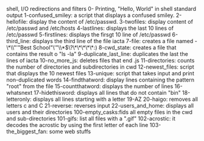shell, I/O redirections and filters
0- Printing, "Hello, World" in shell standard output
1-confused_smiley: a script that displays a confused smiley.
2-hellofile: display the content of /etc/passwd.
3-twofiles: display content of /etc/passwd and /etc/hosts
4-lastlines: displays the last 10 lines of /etc/passwd
5-firstlines: displays the firsgt 10 line of /etc/passwd
6-third_line: displays the third line of the file iacta
7-file: creates a file named - \\\*\\\\"'\"Best School\"\\'"\\\\\*\$\\\?\\\*\\\*\\\*\\\*\\\*\:\)
8-cwd_state: creates a file that contains the result o "ls -la" 
9-duplicate_last_line: duplicates the last the lines of iacta
10-no_more_js: deletes files that end .js
11-directories: counts the number of directories and subdirectories in cwd
12-newest_files: script that displays the 10 newest files
13-unique: script that takes input and print non-duplicated words
14-findthatword: display lines containing the pattern "root" from the file
15-countthatword: displays the number of lines
16-whatsnext
17-hidethisword: displays all lines that do not contain "bin"
18-letteronly: displays all lines starting with a letter
19-AZ
20-haigo: removes all letters c and C
21-reverse: reverses input
22-users_and_home: displays all users and their directories
100-empty_casks:fids all empty files in the cwd and sub-directories
101-gifs: list all files with a ".gif"
102-acrostic: it decodes the acrostic by using the first letter of each line
103-the_biggest_fan: some web stuffs
